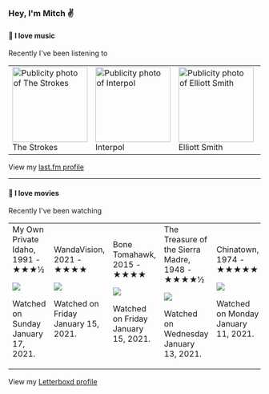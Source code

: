 <article><h3>Hey, I&#x27;m Mitch ✌️</h3><section><h4>💽 I love music</h4><p>Recently I&#x27;ve been listening to</p><table><tbody><td><img src="https://lastfm.freetls.fastly.net/i/u/174s/2a96cbd8b46e442fc41c2b86b821562f.png" height="150px" alt="Publicity photo of The Strokes"/><br/>The Strokes</td><td><img src="https://lastfm.freetls.fastly.net/i/u/174s/2a96cbd8b46e442fc41c2b86b821562f.png" height="150px" alt="Publicity photo of Interpol"/><br/>Interpol</td><td><img src="https://lastfm.freetls.fastly.net/i/u/174s/2a96cbd8b46e442fc41c2b86b821562f.png" height="150px" alt="Publicity photo of Elliott Smith"/><br/>Elliott Smith</td><td><img src="https://lastfm.freetls.fastly.net/i/u/174s/2a96cbd8b46e442fc41c2b86b821562f.png" height="150px" alt="Publicity photo of Viagra Boys"/><br/>Viagra Boys</td><td><img src="https://lastfm.freetls.fastly.net/i/u/174s/2a96cbd8b46e442fc41c2b86b821562f.png" height="150px" alt="Publicity photo of The 1975"/><br/>The 1975</td></tbody></table><span>View my <a href="https://www.last.fm/user/mylsb">last.fm profile</a></span></section><hr/><section><h4>📼 I love movies </h4><p>Recently I&#x27;ve been watching</p><table><tbody><td>My Own Private Idaho, 1991 - ★★★½<br/><span> <p><img src="https://a.ltrbxd.com/resized/film-poster/5/1/6/3/4/51634-my-own-private-idaho-0-500-0-750-crop.jpg?k=aa9d286c71"/></p> <p>Watched on Sunday January 17, 2021.</p> </span></td><td>WandaVision, 2021 - ★★★★<br/><span> <p><img src="https://a.ltrbxd.com/resized/film-poster/6/7/1/8/1/3/671813-wandavision-0-500-0-750-crop.jpg?k=afbdf2ca37"/></p> <p>Watched on Friday January 15, 2021.</p> </span></td><td>Bone Tomahawk, 2015 - ★★★★<br/><span> <p><img src="https://a.ltrbxd.com/resized/film-poster/2/2/2/2/9/8/222298-bone-tomahawk-0-500-0-750-crop.jpg?k=d5ef35b194"/></p> <p>Watched on Friday January 15, 2021.</p> </span></td><td>The Treasure of the Sierra Madre, 1948 - ★★★★½<br/><span> <p><img src="https://a.ltrbxd.com/resized/film-poster/4/9/8/8/1/49881-the-treasure-of-the-sierra-madre-0-500-0-750-crop.jpg?k=c3cbf2d758"/></p> <p>Watched on Wednesday January 13, 2021.</p> </span></td><td>Chinatown, 1974 - ★★★★★<br/><span> <p><img src="https://a.ltrbxd.com/resized/film-poster/5/1/3/2/3/51323-chinatown-0-500-0-750-crop.jpg?k=f97378abd1"/></p> <p>Watched on Monday January 11, 2021.</p> </span></td></tbody></table><span>View my <a href="https://letterboxd.com/myslab/">Letterboxd profile</a></span></section></article>